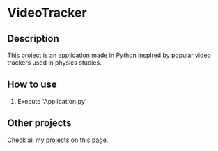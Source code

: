 # VideoTracker

## Description
This project is an application made in Python inspired by popular video trackers used in physics studies.  

## How to use
1) Execute 'Application.py'

## Other projects
Check all my projects on this [page](https://github.com/ToxikSkrrt/Projects).
